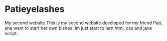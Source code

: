 # Patieyelashes
My second website
This is my second website developed for my friend Pati, she want to start her own bisnes.
Im just start to lern html, css and java script.
